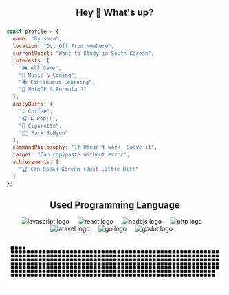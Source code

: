 <h2 align="center">Hey 👋 What's up?</h2>

###

```javascript
const profile = {
  name: "Ryusaaa",
  location: "Out Off From Nowhere",
  currentQuest: "Want to Study in South Korean",
  interests: [
    "🎮 All Game",
    "🎵 Music & Coding",
    "📚 Continuous Learning",
    "🏁 MotoGP & Formula 1"
  ],
  dailyBuffs: [
    "☕ Coffee",
    "🎧 K-Pop!!",
    "🚬 Cigarette",
    "👩🏻 Park SoHyun"
  ],
  commandPhilosophy: "If Doesn't work, Solve it",
  target: "Can copypaste without error",
  achievements: [
    "🏆 Can Speak Korean (Just Little Bit)"
  ]
};
```


<h2 align="center">Used Programming Language</h2>
<div align="center">
  <img src="https://cdn.jsdelivr.net/gh/devicons/devicon/icons/javascript/javascript-original.svg" height="40" alt="javascript logo"  />
  <img width="12" />
  <img src="https://cdn.jsdelivr.net/gh/devicons/devicon/icons/react/react-original.svg" height="40" alt="react logo"  />
  <img width="12" />
  <img src="https://cdn.jsdelivr.net/gh/devicons/devicon/icons/nodejs/nodejs-original.svg" height="40" alt="nodejs logo"  />
  <img width="12" />
  <img src="https://cdn.jsdelivr.net/gh/devicons/devicon/icons/php/php-original.svg" height="40" alt="php logo"  />
  <img width="12" />
  <img src="https://cdn.jsdelivr.net/gh/devicons/devicon/icons/laravel/laravel-original.svg" height="40" alt="laravel logo"  />
  <img width="12" />
  <img src="https://cdn.jsdelivr.net/gh/devicons/devicon@latest/icons/go/go-original.svg"  height="40" alt="go logo" />
  <img width="12" />
  <img src="https://cdn.jsdelivr.net/gh/devicons/devicon@latest/icons/godot/godot-original.svg"  height="40" alt="godot logo" />
  <img width="12" />





</div>

###
  




###



###

<picture align="center">

  
  <source media="(prefers-color-scheme: dark)" srcset="https://raw.githubusercontent.com/platane/platane/output/github-contribution-grid-snake-dark.svg">
  <source media="(prefers-color-scheme: light)" srcset="https://raw.githubusercontent.com/platane/platane/output/github-contribution-grid-snake.svg">
  <img alt="github contribution grid snake animation" src="https://raw.githubusercontent.com/platane/platane/output/github-contribution-grid-snake.svg">
</picture>
